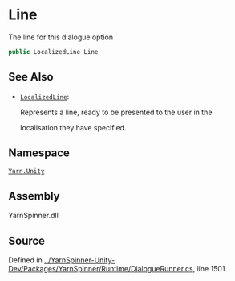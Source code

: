 # Line

The line for this dialogue option

```csharp
public LocalizedLine Line
```

## See Also

* [`LocalizedLine`](../localizedline/): 

  Represents a line, ready to be presented to the user in the

  localisation they have specified.

## Namespace

[`Yarn.Unity`](../)

## Assembly

YarnSpinner.dll

## Source

Defined in [../YarnSpinner-Unity-Dev/Packages/YarnSpinner/Runtime/DialogueRunner.cs](https://github.com/YarnSpinnerTool/YarnSpinner-Unity//blob/develop/Runtime/DialogueRunner.cs#L1501), line 1501.


